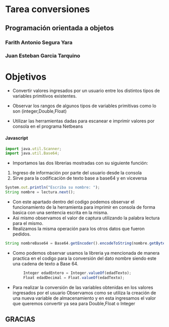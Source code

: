 # Tarea conversiones
## Programación orientada a objetos
### Farith Antonio Segura Yara
### Juan Esteban Garcia Tarquino

# Objetivos

- Convertir valores ingresados por un usuario entre los distintos tipos de variables primitivos existentes.

- Observar los rangos de algunos tipos de variables primitivas como lo son (integer,Double,Float)

- Utilizar las herramientas dadas para escanear e imprimir valores por consola en el programa Netbeans

#### Javascript

```javascript
import java.util.Scanner;
import java.util.Base64;
```
- Importamos las dos librerias mostradas con su siguiente función:
1) Ingreso de información por parte del usuario desde la consola
2) Sirve para la codificaciòn de texto base a base64 y en viceversa

```javascript
System.out.println("Escriba su nombre: ");
String nombre = lectura.next(); 
```
- Con este apartado dentro del codigo podemos observar el funcionamiento de la herramienta para imprimir en consola de forma basica con una sentencia escrita en la misma.
- Asi mismo observamos el valor de captura utilizando la palabra lectura para el mismo.
- Realizamos la misma operación para los otros datos que fueron pedidos.

```javascript
String nombreBase64 = Base64.getEncoder().encodeToString(nombre.getBytes());
```
- Como podemos observar usamos la libreria ya mencionada de manera practica en el codigo para la conversión del dato nombre siendo este una cadena de texto a Base 64.
```javascript
        Integer edadEntero = Integer.valueOf(edadTexto);
        Float edadDecimal = Float.valueOf(edadTexto);
```
- Para realizar la conversión de las variables obtenidas en los valores ingresados por el usuario Observamos como se utiliza la creación de una nueva variable de almacenamiento y en esta ingresamos el valor que queremos convertir ya sea para Double,Float o Integer

## GRACIAS
